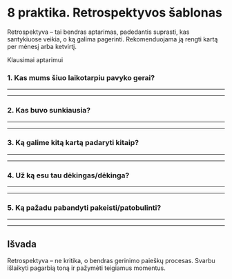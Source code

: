 # 8 praktika. Retrospektyvos šablonas

Retrospektyva – tai bendras aptarimas, padedantis suprasti, kas santykiuose veikia, o ką galima pagerinti. Rekomenduojama ją rengti kartą per mėnesį arba ketvirtį.

Klausimai aptarimui

### 1. Kas mums šiuo laikotarpiu pavyko gerai?

____________________________________________________________
____________________________________________________________

### 2. Kas buvo sunkiausia?

____________________________________________________________
____________________________________________________________

### 3. Ką galime kitą kartą padaryti kitaip?

____________________________________________________________
____________________________________________________________

### 4. Už ką esu tau dėkingas/dėkinga?

____________________________________________________________
____________________________________________________________

### 5. Ką pažadu pabandyti pakeisti/patobulinti?

____________________________________________________________
____________________________________________________________

## Išvada

Retrospektyva – ne kritika, o bendras gerinimo paieškų procesas. Svarbu išlaikyti pagarbią toną ir pažymėti teigiamus momentus.
